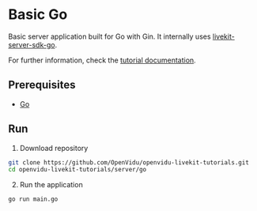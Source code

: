 # Basic Go

Basic server application built for Go with Gin. It internally uses [livekit-server-sdk-go](https://pkg.go.dev/github.com/livekit/server-sdk-go).

For further information, check the [tutorial documentation](https://livekit-tutorials.openvidu.io/basic/server/go).

## Prerequisites

-   [Go](https://go.dev/dl/)

## Run

1. Download repository

```bash
git clone https://github.com/OpenVidu/openvidu-livekit-tutorials.git
cd openvidu-livekit-tutorials/server/go
```

2. Run the application

```bash
go run main.go
```
